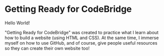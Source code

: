 # Getting Ready for CodeBridge

Hello World! 

"Getting Ready for CodeBridge" was created to practice what I learn about how to build a website (using HTML and CSS). At the same time, I immerse myself on how to use GitHub, and of course, give people useful resources so they can create their own website too!
